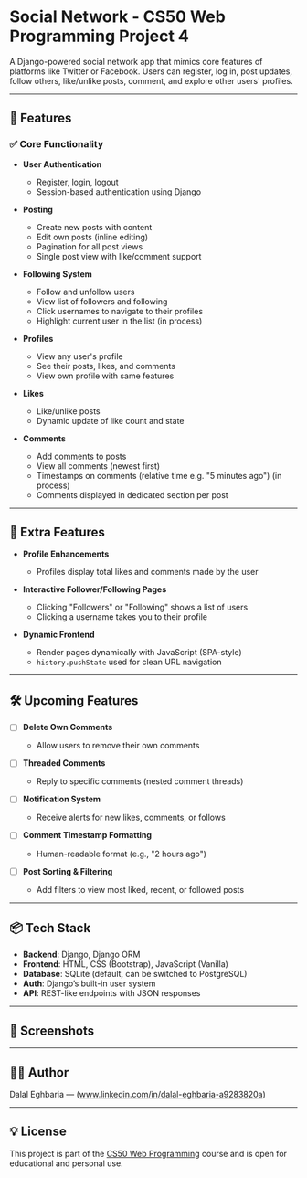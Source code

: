 # Social Network - CS50 Web Programming Project 4

A Django-powered social network app that mimics core features of platforms like Twitter or Facebook. Users can register, log in, post updates, follow others, like/unlike posts, comment, and explore other users' profiles.

---

## 🚀 Features

### ✅ Core Functionality
- **User Authentication**
  - Register, login, logout
  - Session-based authentication using Django

- **Posting**
  - Create new posts with content
  - Edit own posts (inline editing)
  - Pagination for all post views
  - Single post view with like/comment support

- **Following System**
  - Follow and unfollow users
  - View list of followers and following
  - Click usernames to navigate to their profiles
  - Highlight current user in the list  (in process)

- **Profiles**
  - View any user's profile
  - See their posts, likes, and comments
  - View own profile with same features

- **Likes**
  - Like/unlike posts
  - Dynamic update of like count and state

- **Comments**
  - Add comments to posts
  - View all comments (newest first)
  - Timestamps on comments (relative time e.g. "5 minutes ago") (in process)
  - Comments displayed in dedicated section per post 

---

## 🧩 Extra Features
- **Profile Enhancements**
  - Profiles display total likes and comments made by the user

- **Interactive Follower/Following Pages**
  - Clicking "Followers" or "Following" shows a list of users
  - Clicking a username takes you to their profile

- **Dynamic Frontend**
  - Render pages dynamically with JavaScript (SPA-style)
  - `history.pushState` used for clean URL navigation

---

## 🛠 Upcoming Features

- [ ] **Delete Own Comments**
  - Allow users to remove their own comments

- [ ] **Threaded Comments**
  - Reply to specific comments (nested comment threads)

- [ ] **Notification System**
  - Receive alerts for new likes, comments, or follows

- [ ] **Comment Timestamp Formatting**
  - Human-readable format (e.g., "2 hours ago")

- [ ] **Post Sorting & Filtering**
  - Add filters to view most liked, recent, or followed posts

---

## 📦 Tech Stack

- **Backend**: Django, Django ORM
- **Frontend**: HTML, CSS (Bootstrap), JavaScript (Vanilla)
- **Database**: SQLite (default, can be switched to PostgreSQL)
- **Auth**: Django’s built-in user system
- **API**: REST-like endpoints with JSON responses

---

## 📸 Screenshots 

---

## 👩‍💻 Author

Dalal Eghbaria — (www.linkedin.com/in/dalal-eghbaria-a9283820a)

---

## 💡 License

This project is part of the [CS50 Web Programming](https://cs50.harvard.edu/web/) course and is open for educational and personal use.
